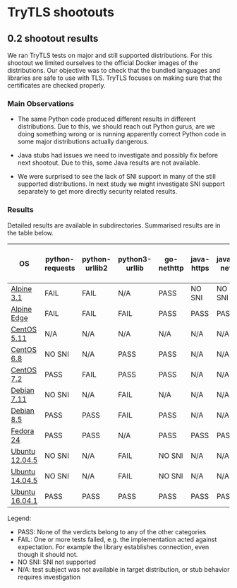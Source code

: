 # TryTLS shootouts

## 0.2 shootout results

We ran TryTLS tests on major and still supported distributions.
For this shootout we limited ourselves to the official Docker images
of the distributions. Our objective was to check that the bundled
languages and libraries are safe to use with TLS. TryTLS focuses
on making sure that the certificates are checked properly.

### Main Observations

* The same Python code produced different results in different distributions.
  Due to this, we should reach out Python gurus, are we doing something wrong
  or is running apparently correct Python code in some major distributions
  actually dangerous.

* Java stubs had issues we need to investigate and possibly fix before next
  shootout. Due to this, some Java results are not available.

* We were surprised to see the lack of SNI support in many of the still
  supported distributions. In next study we might investigate SNI support
  separately to get more directly security related results.

### Results

Detailed results are available in subdirectories. Summarised results are in the
table below.

<!-- markdownlint-disable MD013 -->

| OS                             | python-requests | python-urllib2 | python3-urllib | go-nethttp   | java-https | java-net | php-file-get-contents  |
|------------------------------- | --------------- | -------------- | -------------- | ------------ | ---------- | ---------|------------------------|
|[Alpine 3.1](alpine-3.1)        | FAIL            | FAIL           | N/A            | PASS         | NO SNI     | NO SNI   | NO SNI |
|[Alpine Edge](alpine-edge)      | FAIL            | FAIL           | FAIL           | PASS         | PASS       | PASS     | NO SNI |
|[CentOS 5.11](centos5)          | N/A             | N/A            | N/A            | N/A          | N/A        | N/A      | N/A    |
|[CentOS 6.8](centos6)           | NO SNI          | N/A            | PASS           | PASS         | N/A        | N/A      | NO SNI |
|[CentOS 7.2](centos7)           | PASS            | FAIL           | PASS           | PASS         | N/A        | N/A      | NO SNI |
|[Debian 7.11](debian-7)         | NO SNI          | N/A            | FAIL           | N/A          | N/A        | N/A      | NO SNI |
|[Debian 8.5](debian-8)          | PASS            | PASS           | FAIL           | PASS         | N/A        | N/A      | PASS   |
|[Fedora 24](fedora24)           | PASS            | PASS           | N/A            | PASS         | PASS       | PASS     | PASS   |
|[Ubuntu 12.04.5](ubuntu-12.04)  | NO SNI          | N/A            | FAIL           | NO SNI       | N/A        | N/A      | NO SNI |
|[Ubuntu 14.04.5](ubuntu-14.04)  | NO SNI          | N/A            | FAIL           | NO SNI       | N/A        | N/A      | NO SNI |
|[Ubuntu 16.04.1](ubuntu-16.04)  | PASS            | PASS           | PASS           | PASS         | PASS       | PASS     | PASS   |

Legend:

* PASS: None of the verdicts belong to any of the other categories
* FAIL: One or more tests failed, e.g. the implementation acted against
  expectation. For example the library establishes connection, even though
   it should not.
* NO SNI: SNI not supported
* N/A: test subject was not available in target distribution, or stub behavior
  requires investigation
